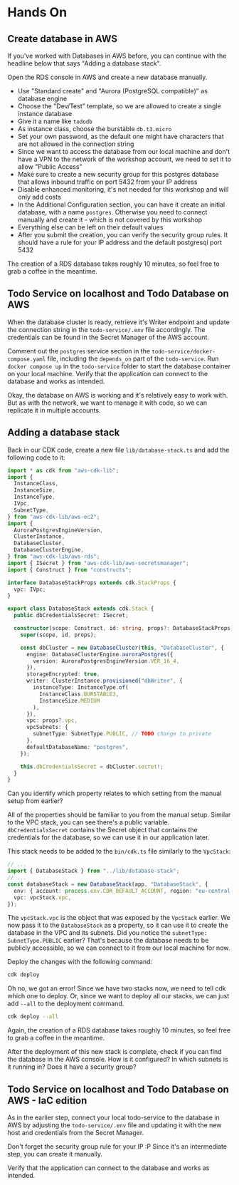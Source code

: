 # Hands On

## Create database in AWS

If you've worked with Databases in AWS before, you can continue with the headline below that says "Adding a database stack".

Open the RDS console in AWS and create a new database manually.

- Use "Standard create" and "Aurora (PostgreSQL compatible)" as database engine
- Choose the "Dev/Test" template, so we are allowed to create a single instance database
- Give it a name like `tododb`
- As instance class, choose the burstable `db.t3.micro`
- Set your own password, as the default one might have characters that are not allowed in the connection string
- Since we want to access the database from our local machine and don't have a VPN to the network of the workshop account, we need to set it to allow "Public Access"
- Make sure to create a new security group for this postgres database that allows inbound traffic on port 5432 from your IP address
- Disable enhanced monitoring, it's not needed for this workshop and will only add costs
- In the Additional Configuration section, you can have it create an initial database, with a name `postgres`. Otherwise you need to connect manually and create it - which is not covered by this workshop
- Everything else can be left on their default values
- After you submit the creation, you can verify the security group rules. It should have a rule for your IP address and the default postgresql port 5432

The creation of a RDS database takes roughly 10 minutes, so feel free to grab a coffee in the meantime.

## Todo Service on localhost and Todo Database on AWS

When the database cluster is ready, retrieve it's Writer endpoint and update the connection string in the `todo-service/.env` file accordingly.
The credentials can be found in the Secret Manager of the AWS account.

Comment out the `postgres` service section in the `todo-service/docker-compose.yaml` file, including the `depends_on` part of the `todo-service`.
Run `docker compose up` in the `todo-service` folder to start the database container on your local machine.
Verify that the application can connect to the database and works as intended.

Okay, the database on AWS is working and it's relatively easy to work with. But as with the network, we want to manage it with code, so we can replicate it in multiple accounts.

## Adding a database stack

Back in our CDK code, create a new file `lib/database-stack.ts` and add the following code to it:

```typescript
import * as cdk from "aws-cdk-lib";
import {
  InstanceClass,
  InstanceSize,
  InstanceType,
  IVpc,
  SubnetType,
} from "aws-cdk-lib/aws-ec2";
import {
  AuroraPostgresEngineVersion,
  ClusterInstance,
  DatabaseCluster,
  DatabaseClusterEngine,
} from "aws-cdk-lib/aws-rds";
import { ISecret } from "aws-cdk-lib/aws-secretsmanager";
import { Construct } from "constructs";

interface DatabaseStackProps extends cdk.StackProps {
  vpc: IVpc;
}

export class DatabaseStack extends cdk.Stack {
  public dbCredentialsSecret: ISecret;

  constructor(scope: Construct, id: string, props?: DatabaseStackProps) {
    super(scope, id, props);

    const dbCluster = new DatabaseCluster(this, "DatabaseCluster", {
      engine: DatabaseClusterEngine.auroraPostgres({
        version: AuroraPostgresEngineVersion.VER_16_4,
      }),
      storageEncrypted: true,
      writer: ClusterInstance.provisioned("dbWriter", {
        instanceType: InstanceType.of(
          InstanceClass.BURSTABLE3,
          InstanceSize.MEDIUM
        ),
      }),
      vpc: props?.vpc,
      vpcSubnets: {
        subnetType: SubnetType.PUBLIC, // TODO change to private
      },
      defaultDatabaseName: "postgres",
    });

    this.dbCredentialsSecret = dbCluster.secret!;
  }
}
```

Can you identify which property relates to which setting from the manual setup from earlier?

All of the properties should be familiar to you from the manual setup.
Similar to the VPC stack, you can see there's a public variable. `dbCredentialsSecret` contains the Secret object that contains the credentials for the database, so we can use it in our application later.

This stack needs to be added to the `bin/cdk.ts` file similarly to the `VpcStack`:

```typescript
// ...
import { DatabaseStack } from "../lib/database-stack";
// ...
const databaseStack = new DatabaseStack(app, "DatabaseStack", {
  env: { account: process.env.CDK_DEFAULT_ACCOUNT, region: "eu-central-1" },
  vpc: vpcStack.vpc,
});
```

The `vpcStack.vpc` is the object that was exposed by the `VpcStack` earlier. We now pass it to the `DatabaseStack` as a property, so it can use it to create the database in the VPC and its subnets.
Did you notice the `subnetType: SubnetType.PUBLIC` earlier? That's because the database needs to be publicly accessible, so we can connect to it from our local machine for now.

Deploy the changes with the following command:

```sh
cdk deploy
```

Oh no, we got an error!
Since we have two stacks now, we need to tell cdk which one to deploy. Or, since we want to deploy all our stacks, we can just add `--all` to the deployment command.

```sh
cdk deploy --all
```

Again, the creation of a RDS database takes roughly 10 minutes, so feel free to grab a coffee in the meantime.

After the deployment of this new stack is complete, check if you can find the database in the AWS console.
How is it configured? In which subnets is it running in? Does it have a security group?

## Todo Service on localhost and Todo Database on AWS - IaC edition

As in the earlier step, connect your local todo-service to the database in AWS by adjusting the `todo-service/.env` file and updating it with the new host and credentials from the Secret Manager.

Don't forget the security group rule for your IP :P
Since it's an intermediate step, you can create it manually.

Verify that the application can connect to the database and works as intended.
